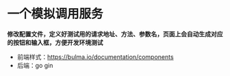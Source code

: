# 一个模拟调用服务
**修改配置文件，定义好测试用的请求地址、方法、参数名，页面上会自动生成对应的按钮和输入框，方便开发环境测试**


- 前端样式：https://bulma.io/documentation/components
- 后端：go gin